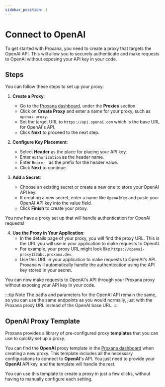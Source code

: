 ```yaml
---
sidebar_position: 1
---
```


# Connect to OpenAI

To get started with Proxana, you need to create a proxy that targets the OpenAI API. This will allow you to securely authenticate and make requests to OpenAI without exposing your API key in your code.


## Steps
You can follow these steps to set up your proxy:

1. **Create a Proxy**:
    - Go to the [Proxana dashboard](https://proxana.dev), under the **Proxies** section.
    - Click on **Create Proxy** and enter a name for your proxy, such as `openai-proxy`.
    - Set the target URL to `https://api.openai.com` which is the base URL for OpenAI's API.
    - Click **Next** to proceed to the next step.

2. **Configure Key Placement**:
    - Select **Header** as the place for placing your API key.
    - Enter `Authorization` as the header name.
    - Enter `Bearer ` as the prefix for the header value.
    - Click **Next** to continue.

3. **Add a Secret**:
    - Choose an existing secret or create a new one to store your OpenAI API key.
    - If creating a new secret, enter a name like `OpenAIKey` and paste your OpenAI API key into the value field.
    - Click **Finish** to create your proxy.

You now have a proxy set up that will handle authentication for OpenAI requests!

4. **Use the Proxy in Your Application**:
    - In the details page of your proxy, you will find the proxy URL. This is the URL you will use in your application to make requests to OpenAI.
    - For example, your proxy URL might look like `https://openai-proxy123abc.proxana.dev`.
    - Use this URL in your application to make requests to OpenAI's API. Proxana will automatically handle the authentication using the API key stored in your secret.

You can now make requests to OpenAI's API through your Proxana proxy without exposing your API key in your code. 

:::tip Note
The paths and parameters for the OpenAI API remain the same, so you can use the same endpoints as you would normally, just with the Proxana proxy URL instead of the OpenAI base URL.
:::

## OpenAI Proxy Template

Proxana provides a library of pre-configured proxy **templates** that you can use to quickly set up a proxy.

You can find the **OpenAI** proxy template in the [Proxana dashboard](https://proxana.dev) when creating a new proxy. This template includes all the necessary configurations to connect to **OpenAI**'s API. You just need to provide your **OpenAI** API key, and the template will handle the rest.

You can use this template to create a proxy in just a few clicks, without having to manually configure each setting.